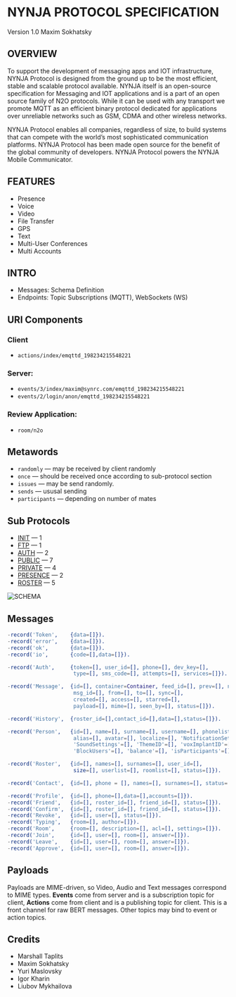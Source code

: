 NYNJA PROTOCOL SPECIFICATION
============================

Version 1.0 Maxim Sokhatsky

OVERVIEW
--------

To support the development of messaging apps and IOT infrastructure,
NYNJA Protocol is designed from the ground up to be the most efficient,
stable and scalable protocol available.  NYNJA itself is an open-source
specification for Messaging and IOT applications and is a part of an
open source family of N2O protocols. While it can be used with any
transport we promote MQTT as an efficient binary protocol dedicated
for applications over unreliable networks such as GSM, CDMA and other
wireless networks.

NYNJA Protocol enables all companies, regardless of size, to build
systems that can compete with the world’s most sophisticated
communication platforms. NYNJA Protocol has been made open source
for the benefit of the global community of developers. NYNJA Protocol
powers the NYNJA Mobile Communicator.

FEATURES
--------

* Presence
* Voice
* Video
* File Transfer
* GPS
* Text
* Multi-User Conferences
* Multi Accounts

INTRO
-----

* Messages: Schema Definition
* Endpoints: Topic Subscriptions (MQTT), WebSockets (WS)

URI Components
--------------

### Client

* `actions/index/emqttd_198234215548221`

### Server:

* `events/3/index/maxim@synrc.com/emqttd_198234215548221`
* `events/2/login/anon/emqttd_198234215548221`

### Review Application:

* `room/n2o`

Metawords
---------

* `randomly` — may be received by client randomly
* `once` — should be received once according to sub-protocol section
* `issues` — may be send randomly.
* `sends` — ususal sending
* `participants` — depending on number of mates

Sub Protocols
-------------

* [INIT](https://github.com/NYNJA-MC/protocol/blob/master/INIT.md) — 1
* [FTP](https://github.com/NYNJA-MC/protocol/blob/master/FTP.md) — 1
* [AUTH](https://github.com/NYNJA-MC/protocol/blob/master/AUTH.md) — 2
* [PUBLIC](https://github.com/NYNJA-MC/protocol/blob/master/PUBLIC.md) — 7
* [PRIVATE](https://github.com/NYNJA-MC/protocol/blob/master/PRIVATE.md) — 4
* [PRESENCE](https://github.com/NYNJA-MC/protocol/blob/master/PRESENCE.md) — 2
* [ROSTER](https://github.com/NYNJA-MC/protocol/blob/master/ROSTER.md) — 5

![SCHEMA](https://github.com/NYNJA-MC/protocol/blob/master/roster.png)

Messages
--------

```erlang
-record('Token',    {data=[]}).
-record('error',    {data=[]}).
-record('ok',       {data=[]}).
-record('io',       {code=[],data=[]}).

-record('Auth',     {token=[], user_id=[], phone=[], dev_key=[],
                     type=[], sms_code=[], attempts=[], services=[]}).

-record('Message',  {id=[], container=Container, feed_id=[], prev=[], next=[], feeds=[],
                     msg_id=[], from=[], to=[], sync=[],
                     created=[], access=[], starred=[],
                     payload=[], mime=[], seen_by=[], status=[]}).

-record('History',  {roster_id=[],contact_id=[],data=[],status=[]}).

-record('Person',   {id=[], name=[], surname=[], username=[], phonelist=[],
                     alias=[], avatar=[], localize=[], 'NotificationSettings'=[],
                     'SoundSettings'=[], 'ThemeID'=[], 'voxImplantID'=[],
                     'BlockUsers'=[], 'balance'=[], 'isParticipants'=[], status=[]}).

-record('Roster',   {id=[], names=[], surnames=[], user_id=[],
                     size=[], userlist=[], roomlist=[], status=[]}).

-record('Contact',  {id=[], phone = [], names=[], surnames=[], status=[], person_id=[]}).

-record('Profile',  {id=[], phone=[],data=[],accounts=[]}).
-record('Friend',   {id=[], roster_id=[], friend_id=[], status=[]}).
-record('Confirm',  {id=[], roster_id=[], friend_id=[], status=[]}).
-record('Revoke',   {id=[], user=[], status=[]}).
-record('Typing',   {room=[], author=[]}).
-record('Room',     {room=[], description=[], acl=[], settings=[]}).
-record('Join',     {id=[], user=[], room=[], answer=[]}).
-record('Leave',    {id=[], user=[], room=[], answer=[]}).
-record('Approve',  {id=[], user=[], room=[], answer=[]}).

```

Payloads
--------

Payloads are MIME-driven, so Video, Audio and Text messages correspond to MIME types. **Events** come from server and is a subscription topic for client, **Actions** come from client and is a publishing topic for client. This is a front channel for raw BERT messages. Other topics may bind to event or action topics.

Credits
-------

* Marshall Taplits
* Maxim Sokhatsky
* Yuri Maslovsky
* Igor Kharin
* Liubov Mykhailova
